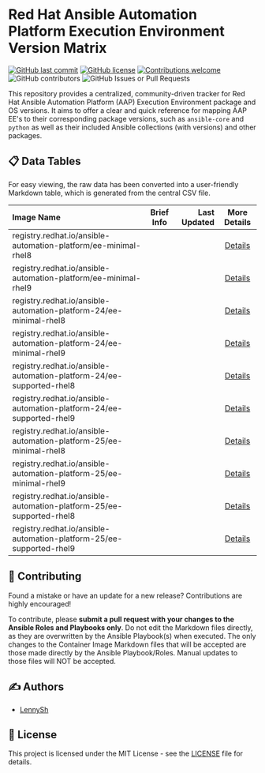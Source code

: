# Red Hat Ansible Automation Platform Execution Environment Version Matrix

[![GitHub last commit](https://img.shields.io/github/last-commit/lennysh/aap-ee-version-matrix.svg)](https://github.com/lennysh/aap-ee-version-matrix/commits/main) [![GitHub license](https://img.shields.io/github/license/lennysh/aap-ee-version-matrix.svg)](https://github.com/lennysh/aap-ee-version-matrix/blob/main/LICENSE) [![Contributions welcome](https://img.shields.io/badge/contributions-welcome-brightgreen.svg)](https://github.com/lennysh/aap-ee-version-matrix/pulls) ![GitHub contributors](https://img.shields.io/github/contributors/lennysh/aap-ee-version-matrix) ![GitHub Issues or Pull Requests](https://img.shields.io/github/issues/lennysh/aap-ee-version-matrix)

This repository provides a centralized, community-driven tracker for Red Hat Ansible Automation Platform (AAP) Execution Environment package and OS versions. It aims to offer a clear and quick reference for mapping AAP EE's to their corresponding package versions, such as `ansible-core` and `python` as well as their included Ansible collections (with versions) and other packages.

## 📋 Data Tables

For easy viewing, the raw data has been converted into a user-friendly Markdown table, which is generated from the central CSV file.

| Image Name | Brief Info | Last Updated | More Details |
| :--------- | :--------: | -----------: | :----------: |
| registry.redhat.io/ansible-automation-platform/ee-minimal-rhel8 |  |  | [Details](./images/registry.redhat.io/ansible-automation-platform/ee-minimal-rhel8/README.md)
| registry.redhat.io/ansible-automation-platform/ee-minimal-rhel9 |  |  | [Details](./images/registry.redhat.io/ansible-automation-platform/ee-minimal-rhel9/README.md)
| registry.redhat.io/ansible-automation-platform-24/ee-minimal-rhel8 |  |  | [Details](./images/registry.redhat.io/ansible-automation-platform-24/ee-minimal-rhel8/README.md)
| registry.redhat.io/ansible-automation-platform-24/ee-minimal-rhel9 |  |  | [Details](./images/registry.redhat.io/ansible-automation-platform-24/ee-minimal-rhel9/README.md)
| registry.redhat.io/ansible-automation-platform-24/ee-supported-rhel8 |  |  | [Details](./images/registry.redhat.io/ansible-automation-platform-24/ee-supported-rhel8/README.md)
| registry.redhat.io/ansible-automation-platform-24/ee-supported-rhel9 |  |  | [Details](./images/registry.redhat.io/ansible-automation-platform-24/ee-supported-rhel9/README.md)
| registry.redhat.io/ansible-automation-platform-25/ee-minimal-rhel8 |  |  | [Details](./images/registry.redhat.io/ansible-automation-platform-25/ee-minimal-rhel8/README.md)
| registry.redhat.io/ansible-automation-platform-25/ee-minimal-rhel9 |  |  | [Details](./images/registry.redhat.io/ansible-automation-platform-25/ee-minimal-rhel9/README.md)
| registry.redhat.io/ansible-automation-platform-25/ee-supported-rhel8 |  |  | [Details](./images/registry.redhat.io/ansible-automation-platform-25/ee-supported-rhel8/README.md)
| registry.redhat.io/ansible-automation-platform-25/ee-supported-rhel9 |  |  | [Details](./images/registry.redhat.io/ansible-automation-platform-25/ee-supported-rhel9/README.md)

## 🤝 Contributing

Found a mistake or have an update for a new release? Contributions are highly encouraged!

To contribute, please **submit a pull request with your changes to the Ansible Roles and Playbooks only**. Do not edit the Markdown files directly, as they are overwritten by the Ansible Playbook(s) when executed. The only changes to the Container Image Markdown files that will be accepted are those made directly by the Ansible Playbook/Roles.  Manual updates to those files will NOT be accepted.

## ✍️ Authors

* [LennySh](https://github.com/lennysh)

## 📜 License

This project is licensed under the MIT License - see the [LICENSE](LICENSE) file for details.